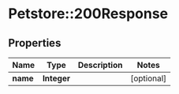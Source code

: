 # Petstore::200Response

## Properties
Name | Type | Description | Notes
------------ | ------------- | ------------- | -------------
**name** | **Integer** |  | [optional] 


